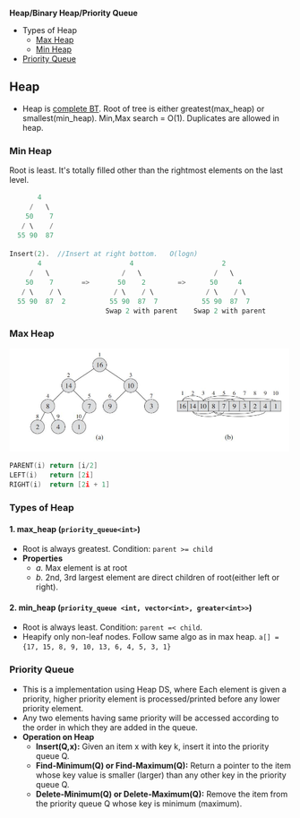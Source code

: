 **Heap/Binary Heap/Priority Queue**
- Types of Heap
  - [Max Heap](#maxh)
  - [Min Heap](#minh)
- [Priority Queue](#pq)

## Heap
- Heap is [complete BT](../). Root of tree is either greatest(max_heap) or smallest(min_heap). Min,Max search = O(1). Duplicates are allowed in heap.
### Min Heap 
Root is least. It's totally filled other than the rightmost elements on the last level.
```c
       4
     /   \
    50    7
   / \    /
  55 90  87

Insert(2).  //Insert at right bottom.   O(logn)
       4                      4                      2
     /   \                  /   \                  /   \
    50    7       =>       50    2        =>      50     4
   / \    / \             / \    / \             / \    / \
  55 90  87  2           55 90  87  7           55 90  87  7
                        Swap 2 with parent    Swap 2 with parent
```

### Max Heap 
<img src=images/binary_heap.JPG width=500/>

```c
PARENT(i) return [i/2]
LEFT(i)   return [2i]
RIGHT(i)  return [2i + 1]
```

### Types of Heap
<a name=maxh></a>
#### 1. max_heap (`priority_queue<int>`)
- Root is always greatest. Condition: `parent >= child`
- **Properties**
  - _a._ Max element is at root
  - _b._ 2nd, 3rd largest element are direct children of root(either left or right).
  
<a name=minh></a>
#### 2. min_heap (`priority_queue <int, vector<int>, greater<int>>`)
- Root is always least. Condition: `parent =< child`. 
- Heapify only non-leaf nodes. Follow same algo as in max heap. `a[] = {17, 15, 8, 9, 10, 13, 6, 4, 5, 3, 1}`

<a name=pq></a>
### Priority Queue 
- This is a implementation using Heap DS, where Each element is given a priority, higher priority element is processed/printed before any lower priority element.  
- Any two elements having same priority will be accessed according to the order in which they are added in the queue.
- **Operation on Heap**
  - **Insert(Q,x):** Given an item x with key k, insert it into the priority queue Q. 
  - **Find-Minimum(Q) or Find-Maximum(Q):** Return a pointer to the item whose key value is smaller (larger) than any other key in the priority queue Q. 
  - **Delete-Minimum(Q) or Delete-Maximum(Q):** Remove the item from the priority queue Q whose key is minimum (maximum).


